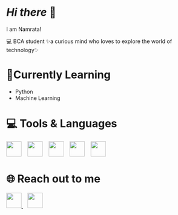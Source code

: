 # *Hi there* 👋
I am Namrata!

💻 BCA student
✨a curious mind who loves to explore the world of technology✨

# 🌱Currently Learning
- Python
- Machine Learning

# 💻 Tools & Languages

<p align="left">
  <img src="https://cdn.jsdelivr.net/gh/devicons/devicon/icons/c/c-original.svg" width="40" height="40"/> &nbsp;&nbsp;
  <img src="https://cdn.jsdelivr.net/gh/devicons/devicon/icons/cplusplus/cplusplus-original.svg" width="40" height="40"/> &nbsp;&nbsp;
  <img src="https://cdn.jsdelivr.net/gh/devicons/devicon/icons/python/python-original.svg" width="40" height="40"/> &nbsp;&nbsp;
  <img src="https://cdn.jsdelivr.net/gh/devicons/devicon/icons/mysql/mysql-original.svg" width="40" height="40"/> &nbsp;&nbsp;
  <img src="https://cdn.jsdelivr.net/gh/devicons/devicon/icons/vscode/vscode-original.svg" width="40" height="40"/>
</p>

# 🌐 Reach out to me 
<p align="left">
  <a href="mailto:namratakundu22work@gmail.com" target="_blank">
    <img src="https://img.icons8.com/fluency/48/gmail.png" width="40" height="40"/>
  </a> &nbsp;&nbsp;

  <a href="[https://www.linkedin.com/in/yourusername/](https://www.linkedin.com/in/namrata-kundu-44aa39318?utm_source=share&utm_campaign=share_via&utm_content=profile&utm_medium=android_app )" target="_blank">
    <img src="https://cdn.jsdelivr.net/gh/devicons/devicon/icons/linkedin/linkedin-original.svg" width="40" height="40"/>
  </a>
</p>


